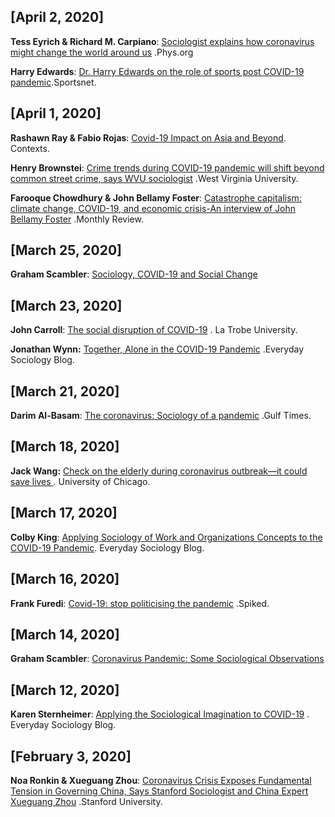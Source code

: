 ## [April 2, 2020]

**Tess Eyrich & Richard M. Carpiano**: [Sociologist explains how coronavirus might change the world around us](https://phys.org/news/2020-04-sociologist-coronavirus-world.html) .Phys.org

**Harry Edwards**: [Dr. Harry Edwards on the role of sports post COVID-19 pandemic]( https://www.sportsnet.ca/590/writers-bloc/dr-harry-edwards-role-sports-post-covid-19-pandemic/).Sportsnet.

## [April 1, 2020]

**Rashawn Ray & Fabio Rojas**: [Covid-19 Impact on Asia and Beyond](https://contexts.org/blog/covid-19-impact-on-asia-and-beyond/). Contexts.

**Henry Brownstei**: [Crime trends during COVID-19 pandemic will shift beyond common street crime, says WVU sociologist](https://wvutoday.wvu.edu/stories/2020/04/01/crime-trends-during-covid-19-pandemic-will-shift-beyond-common-street-crime-says-wvu-sociologist) .West Virginia University. 

**Farooque Chowdhury &  John Bellamy Foster**: [Catastrophe capitalism: climate change, COVID-19, and economic crisis-An interview of John Bellamy Foster](https://mronline.org/2020/04/01/catastrophe-capitalism-climate-change-covid-19-and-economic-crisis/) .Monthly Review.





## [March 25, 2020]

**Graham Scambler**: [Sociology, COVID-19 and Social Change](http://www.grahamscambler.com/sociology-covid-19-and-social-change/)



## [March 23, 2020] 

**John Carroll**: [The social disruption of COVID-19](https://www.latrobe.edu.au/news/articles/2020/opinion/the-social-disruption-of-covid-19) . La Trobe University.

**Jonathan Wynn:** [Together, Alone in the COVID-19 Pandemic](https://www.everydaysociologyblog.com/2020/03/together-alone-in-the-covid-19-pandemic.html) .Everyday Sociology Blog.



## [March 21, 2020] 

**Darim Al-Basam**: [The coronavirus: Sociology of a pandemic](https://www.gulf-times.com/story/658925/The-coronavirus-Sociology-of-a-pandemic) .Gulf Times.



## [March 18, 2020]

**Jack Wang:** [Check on the elderly during coronavirus outbreak—it could save lives ]( https://news.uchicago.edu/story/check-elderly-during-coronavirus-outbreak-it-could-save-lives) . University of Chicago. 



## [March 17, 2020]

**Colby King**: [Applying Sociology of Work and Organizations Concepts to the COVID-19 Pandemic](https://www.everydaysociologyblog.com/2020/03/applying-sociology-of-work-and-organizations-concepts-to-the-covid-19-pandemic.html). Everyday Sociology Blog.



## [March 16, 2020]

**Frank Furedi**: [Covid-19: stop politicising the pandemic](https://www.spiked-online.com/2020/03/16/covid-19-stop-politicising-the-pandemic/) .Spiked.



## [March 14, 2020]

**Graham Scambler**: [Coronavirus Pandemic: Some Sociological Observations](http://www.grahamscambler.com/coronavirus-pandemic-some-sociological-observations/)



## [March 12, 2020] 

**Karen Sternheimer**:  [Applying the Sociological Imagination to COVID-19](https://www.everydaysociologyblog.com/2020/03/applying-the-sociological-imagination-to-covid-19.html) . Everyday Sociology Blog.



## [February 3, 2020]

**Noa Ronkin & Xueguang Zhou**: [Coronavirus Crisis Exposes Fundamental Tension in Governing China, Says Stanford Sociologist and China Expert Xueguang Zhou]() .Stanford University.



